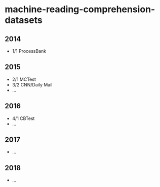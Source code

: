 # machine-reading-comprehension-datasets

## 2014
* 1/1 ProcessBank

## 2015
* 2/1 MCTest 
* 3/2 CNN/Daily Mail
* ...

## 2016
* 4/1 CBTest
* ...

## 2017
* ...

## 2018
* ...
